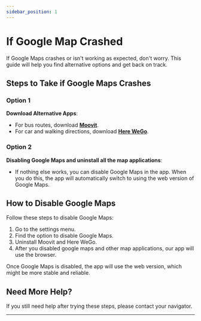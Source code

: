 ```yaml
---
sidebar_position: 1
---
```


# If Google Map Crashed

If Google Maps crashes or isn't working as expected, don't worry. This guide will help you find alternative options and get back on track.

## Steps to Take if Google Maps Crashes

### Option 1
**Download Alternative Apps**:
   - For bus routes, download [**Moovit**](https://play.google.com/store/apps/details?id=com.tranzmate&hl=en_US&gl=US).
   - For car and walking directions, download [**Here WeGo**](https://play.google.com/store/apps/details?id=com.here.app.maps&hl=en_US&gl=US).

### Option 2
**Disabling Google Maps and uninstall all the map applications**:
   - If nothing else works, you can disable Google Maps in the app. When you do this, the app will automatically switch to using the web version of Google Maps.

## How to Disable Google Maps

Follow these steps to disable Google Maps:

1. Go to the settings menu.
2. Find the option to disable Google Maps. 
3. Uninstall Moovit and Here WeGo. 
4. After you disabled google maps and other map applications, our app will use the browser.

Once Google Maps is disabled, the app will use the web version, which might be more stable and reliable.

## Need More Help?

If you still need help after trying these steps, please contact your navigator. 

---
